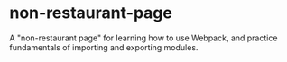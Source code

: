 # non-restaurant-page
A "non-restaurant page" for learning how to use Webpack, and practice fundamentals of importing and exporting modules.

